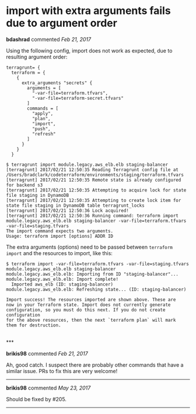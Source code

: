 # import with extra arguments fails due to argument order

**bdashrad** commented *Feb 21, 2017*

Using the following config, import does not work as expected, due to resulting argument order:

```
terragrunt= {
  terraform = {
    {
      extra_arguments "secrets" {
        arguments = [
          "-var-file=terraform.tfvars",
          "-var-file=terraform-secret.tfvars"
        ]
        commands = [
          "apply",
          "plan",
          "import",
          "push",
          "refresh"
        ]
      }
    }
  }
```

```
$ terragrunt import module.legacy.aws_elb.elb staging-balancer
[terragrunt] 2017/02/21 12:50:35 Reading Terragrunt config file at /Users/bradclark/codeterraform/environments/staging/terraform.tfvars
[terragrunt] 2017/02/21 12:50:35 Remote state is already configured for backend s3
[terragrunt] 2017/02/21 12:50:35 Attempting to acquire lock for state file staging in DynamoDB
[terragrunt] 2017/02/21 12:50:35 Attempting to create lock item for state file staging in DynamoDB table terragrunt_locks
[terragrunt] 2017/02/21 12:50:36 Lock acquired!
[terragrunt] 2017/02/21 12:50:36 Running command: terraform import module.legacy.aws_elb.elb staging-balancer -var-file=terraform.tfvars -var-file=staging.tfvars
The import command expects two arguments.
Usage: terraform import [options] ADDR ID
```

The extra arguments (options) need to be passed between `terraform import` and the resources to import, like this:

```
$ terraform import -var-file=terraform.tfvars -var-file=staging.tfvars module.legacy.aws_elb.elb staging-balancer
module.legacy.aws_elb.elb: Importing from ID "staging-balancer"...
module.legacy.aws_elb.elb: Import complete!
  Imported aws_elb (ID: staging-balancer)
module.legacy.aws_elb.elb: Refreshing state... (ID: staging-balancer)

Import success! The resources imported are shown above. These are
now in your Terraform state. Import does not currently generate
configuration, so you must do this next. If you do not create configuration
for the above resources, then the next `terraform plan` will mark
them for destruction.
```
<br />
***


**brikis98** commented *Feb 21, 2017*

Ah, good catch. I suspect there are probably other commands that have a similar issue. PRs to fix this are very welcome!
***

**brikis98** commented *May 23, 2017*

Should be fixed by #205.
***

